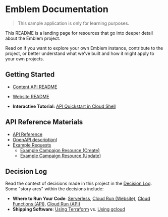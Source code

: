 # Emblem Documentation

> This sample application is only for learning purposes.

This README is a landing page for resources that go into deeper detail about the Emblem project.

Read on if you want to explore your own Emblem instance, contribute to the project, or better understand what we've built and how it might apply to your own projects.

## Getting Started

<!-- TODO: Move documentation to ./docs -->
* [Content API README](../content-api)
* [Website README](../website)

* **Interactive Tutorial:** [API Quickstart in Cloud Shell](https://ssh.cloud.google.com/cloudshell/editor?cloudshell_git_repo=https://github.com/GoogleCloudPlatform/emblem&cloudshell_git_branch=main&cloudshell_tutorial=docs/tutorials/api-quickstart.md)

## API Reference Materials

<!-- TODO: Merge Example Requests with API Reference -->
<!-- TODO: Merge Example Resources with seed data -->

* [API Reference](./api-reference.md)
* [OpenAPI description](../content-api/openapi.yaml))
* [Example Requests](example_requests.md)
  * [Example Campaign Resource (Create)](resource.json)
  * [Example Campaign Resource (Update)](update_resource.json)

## Decision Log

Read the context of decisions made in this project in the [Decision Log](./decisions). Some "story arcs" within the decisions include:

* **Where to Run Your Code**: [Serverless](2021-03-serverless.md), [Cloud Run (Website)](2021-04-run-website.md), [Cloud Functions (API)](2021-04-functions-api.md), [Cloud Run (API)](2021-06-run-api.md)
* **Shipping Software**: [Using Terraform](2021-04-terraform.md) vs. [Using gcloud](2021-05-gcloud-deploy.md)
